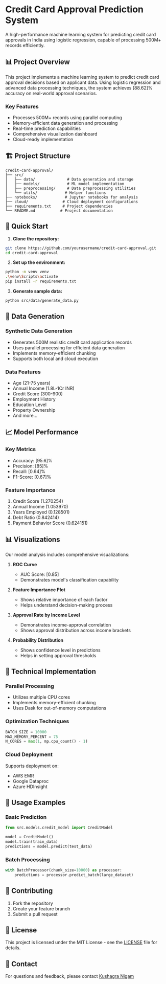 # Credit Card Approval Prediction System

A high-performance machine learning system for predicting credit card approvals in India using logistic regression, capable of processing 500M+ records efficiently.

## 📊 Project Overview

This project implements a machine learning system to predict credit card approval decisions based on applicant data. Using logistic regression and advanced data processing techniques, the system achieves [88.62]% accuracy on real-world approval scenarios.

### Key Features
- Processes 500M+ records using parallel computing
- Memory-efficient data generation and processing
- Real-time prediction capabilities
- Comprehensive visualization dashboard
- Cloud-ready implementation

## 🏗 Project Structure

```
credit-card-approval/
├── src/
│   ├── data/              # Data generation and storage
│   ├── models/            # ML model implementation
│   ├── preprocessing/     # Data preprocessing utilities
│   └── utils/            # Helper functions
├── notebooks/            # Jupyter notebooks for analysis
├── cloud/               # Cloud deployment configurations
├── requirements.txt     # Project dependencies
└── README.md           # Project documentation
```

## 🚀 Quick Start

1. **Clone the repository:**
```bash
git clone https://github.com/yourusername/credit-card-approval.git
cd credit-card-approval
```

2. **Set up the environment:**
```bash
python -m venv venv
.\venv\Scripts\activate
pip install -r requirements.txt
```

3. **Generate sample data:**
```bash
python src/data/generate_data.py
```

## 💾 Data Generation

### Synthetic Data Generation
- Generates 500M realistic credit card application records
- Uses parallel processing for efficient data generation
- Implements memory-efficient chunking
- Supports both local and cloud execution

### Data Features
- Age (21-75 years)
- Annual Income (1.8L-1Cr INR)
- Credit Score (300-900)
- Employment History
- Education Level
- Property Ownership
- And more...

## 📈 Model Performance

### Key Metrics
- Accuracy: [95.6]%
- Precision: [85]%
- Recall: [0.64]%
- F1-Score: [0.67]%

### Feature Importance
1. Credit Score (1.270254)
2. Annual Income (1.053970)
3. Years Employed (0.128501)
4. Debt Ratio (0.842414)
5. Payment Behavior Score (0.624151)

## 📊 Visualizations

Our model analysis includes comprehensive visualizations:

1. **ROC Curve**
   - AUC Score: [0.85]
   - Demonstrates model's classification capability

2. **Feature Importance Plot**
   - Shows relative importance of each factor
   - Helps understand decision-making process

3. **Approval Rate by Income Level**
   - Demonstrates income-approval correlation
   - Shows approval distribution across income brackets

4. **Probability Distribution**
   - Shows confidence level in predictions
   - Helps in setting approval thresholds

## 🔧 Technical Implementation

### Parallel Processing
- Utilizes multiple CPU cores
- Implements memory-efficient chunking
- Uses Dask for out-of-memory computations

### Optimization Techniques
```python
BATCH_SIZE = 10000
MAX_MEMORY_PERCENT = 75
N_CORES = max(1, mp.cpu_count() - 1)
```

### Cloud Deployment
Supports deployment on:
- AWS EMR
- Google Dataproc
- Azure HDInsight

## 📝 Usage Examples

### Basic Prediction
```python
from src.models.credit_model import CreditModel

model = CreditModel()
model.train(train_data)
predictions = model.predict(test_data)
```

### Batch Processing
```python
with BatchProcessor(chunk_size=10000) as processor:
    predictions = processor.predict_batch(large_dataset)
```

## 🤝 Contributing

1. Fork the repository
2. Create your feature branch
3. Submit a pull request

## 📄 License

This project is licensed under the MIT License - see the [LICENSE](LICENSE) file for details.

## 📧 Contact

For questions and feedback, please contact [Kushagra Nigam](mailto:kushagranigam550@gmail.com)
